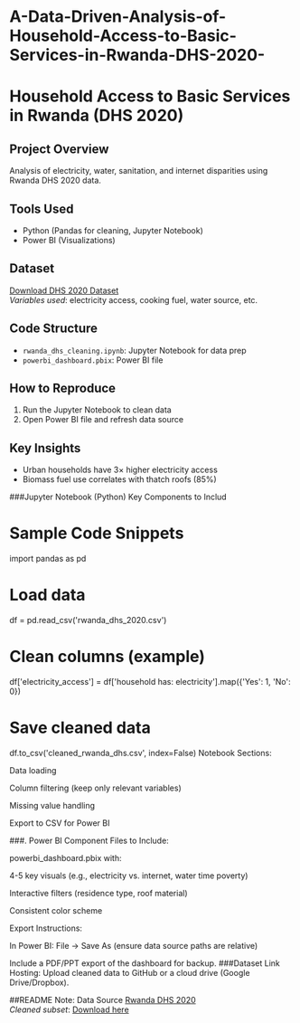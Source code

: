 # A-Data-Driven-Analysis-of-Household-Access-to-Basic-Services-in-Rwanda-DHS-2020-
# Household Access to Basic Services in Rwanda (DHS 2020)

## Project Overview
Analysis of electricity, water, sanitation, and internet disparities using Rwanda DHS 2020 data.

## Tools Used
- Python (Pandas for cleaning, Jupyter Notebook)
- Power BI (Visualizations)

## Dataset
[Download DHS 2020 Dataset](https://dhsprogram.com/data/Using-Datasets-for-Analysis.cfm)  
*Variables used*: electricity access, cooking fuel, water source, etc.

## Code Structure
- `rwanda_dhs_cleaning.ipynb`: Jupyter Notebook for data prep  
- `powerbi_dashboard.pbix`: Power BI file  

## How to Reproduce
1. Run the Jupyter Notebook to clean data  
2. Open Power BI file and refresh data source  

## Key Insights
- Urban households have 3× higher electricity access  
- Biomass fuel use correlates with thatch roofs (85%)

 ###Jupyter Notebook (Python)
Key Components to Includ

# Sample Code Snippets
import pandas as pd

# Load data
df = pd.read_csv('rwanda_dhs_2020.csv')

# Clean columns (example)
df['electricity_access'] = df['household has: electricity'].map({'Yes': 1, 'No': 0})

# Save cleaned data
df.to_csv('cleaned_rwanda_dhs.csv', index=False)
Notebook Sections:

Data loading

Column filtering (keep only relevant variables)

Missing value handling

Export to CSV for Power BI

###. Power BI Component
Files to Include:

powerbi_dashboard.pbix with:

4-5 key visuals (e.g., electricity vs. internet, water time poverty)

Interactive filters (residence type, roof material)

Consistent color scheme

Export Instructions:

In Power BI: File → Save As (ensure data source paths are relative)

Include a PDF/PPT export of the dashboard for backup.
###Dataset Link
Hosting: Upload cleaned data to GitHub or a cloud drive (Google Drive/Dropbox).

##README Note:
Data Source
[Rwanda DHS 2020](https://dhsprogram.com/data/Using-Datasets-for-Analysis.cfm)  
*Cleaned subset*: [Download here](your_cleaned_data_link)  
